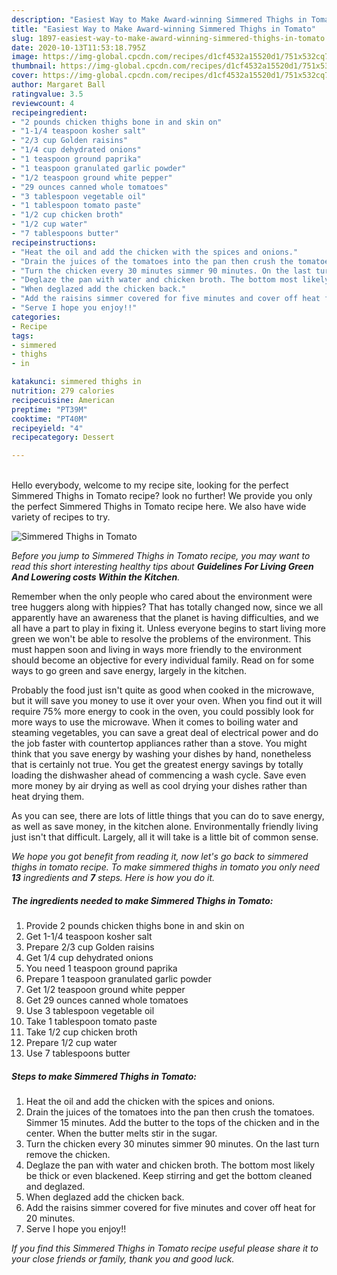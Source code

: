 ```yaml
---
description: "Easiest Way to Make Award-winning Simmered Thighs in Tomato"
title: "Easiest Way to Make Award-winning Simmered Thighs in Tomato"
slug: 1897-easiest-way-to-make-award-winning-simmered-thighs-in-tomato
date: 2020-10-13T11:53:18.795Z
image: https://img-global.cpcdn.com/recipes/d1cf4532a15520d1/751x532cq70/simmered-thighs-in-tomato-recipe-main-photo.jpg
thumbnail: https://img-global.cpcdn.com/recipes/d1cf4532a15520d1/751x532cq70/simmered-thighs-in-tomato-recipe-main-photo.jpg
cover: https://img-global.cpcdn.com/recipes/d1cf4532a15520d1/751x532cq70/simmered-thighs-in-tomato-recipe-main-photo.jpg
author: Margaret Ball
ratingvalue: 3.5
reviewcount: 4
recipeingredient:
- "2 pounds chicken thighs bone in and skin on"
- "1-1/4 teaspoon kosher salt"
- "2/3 cup Golden raisins"
- "1/4 cup dehydrated onions"
- "1 teaspoon ground paprika"
- "1 teaspoon granulated garlic powder"
- "1/2 teaspoon ground white pepper"
- "29 ounces canned whole tomatoes"
- "3 tablespoon vegetable oil"
- "1 tablespoon tomato paste"
- "1/2 cup chicken broth"
- "1/2 cup water"
- "7 tablespoons butter"
recipeinstructions:
- "Heat the oil and add the chicken with the spices and onions."
- "Drain the juices of the tomatoes into the pan then crush the tomatoes. Simmer 15 minutes. Add the butter to the tops of the chicken and in the center. When the butter melts stir in the sugar."
- "Turn the chicken every 30 minutes simmer 90 minutes. On the last turn remove the chicken."
- "Deglaze the pan with water and chicken broth. The bottom most likely be thick or even blackened. Keep stirring and get the bottom cleaned and deglazed."
- "When deglazed add the chicken back."
- "Add the raisins simmer covered for five minutes and cover off heat for 20 minutes."
- "Serve I hope you enjoy!!"
categories:
- Recipe
tags:
- simmered
- thighs
- in

katakunci: simmered thighs in 
nutrition: 279 calories
recipecuisine: American
preptime: "PT39M"
cooktime: "PT40M"
recipeyield: "4"
recipecategory: Dessert

---
```

<br>
Hello everybody, welcome to my recipe site, looking for the perfect Simmered Thighs in Tomato recipe? look no further! We provide you only the perfect Simmered Thighs in Tomato recipe here. We also have wide variety of recipes to try.
<br>


![Simmered Thighs in Tomato](https://img-global.cpcdn.com/recipes/d1cf4532a15520d1/751x532cq70/simmered-thighs-in-tomato-recipe-main-photo.jpg)

<i>Before you jump to Simmered Thighs in Tomato recipe, you may want to read this short interesting healthy tips about 
<strong>Guidelines For Living Green And Lowering costs Within the Kitchen</strong>.</i>
</br>

Remember when the only people who cared about the environment were tree huggers along with hippies? That has totally changed now, since we all apparently have an awareness that the planet is having difficulties, and we all have a part to play in fixing it. Unless everyone begins to start living more green we won't be able to resolve the problems of the environment. This must happen soon and living in ways more friendly to the environment should become an objective for every individual family. Read on for some ways to go green and save energy, largely in the kitchen.

Probably the food just isn't quite as good when cooked in the microwave, but it will save you money to use it over your oven. When you find out it will require 75% more energy to cook in the oven, you could possibly look for more ways to use the microwave. When it comes to boiling water and steaming vegetables, you can save a great deal of electrical power and do the job faster with countertop appliances rather than a stove. You might think that you save energy by washing your dishes by hand, nonetheless that is certainly not true. You get the greatest energy savings by totally loading the dishwasher ahead of commencing a wash cycle. Save even more money by air drying as well as cool drying your dishes rather than heat drying them.

As you can see, there are lots of little things that you can do to save energy, as well as save money, in the kitchen alone. Environmentally friendly living just isn't that difficult. Largely, all it will take is a little bit of common sense.


<i>We hope you got benefit from reading it, now let's go back to simmered thighs in tomato recipe. To make simmered thighs in tomato you only need <strong>13</strong> ingredients and <strong>7</strong> steps. Here is how you do it.
</i>

##### The ingredients needed to make Simmered Thighs in Tomato:

1. Provide 2 pounds chicken thighs bone in and skin on
1. Get 1-1/4 teaspoon kosher salt
1. Prepare 2/3 cup Golden raisins
1. Get 1/4 cup dehydrated onions
1. You need 1 teaspoon ground paprika
1. Prepare 1 teaspoon granulated garlic powder
1. Get 1/2 teaspoon ground white pepper
1. Get 29 ounces canned whole tomatoes
1. Use 3 tablespoon vegetable oil
1. Take 1 tablespoon tomato paste
1. Take 1/2 cup chicken broth
1. Prepare 1/2 cup water
1. Use 7 tablespoons butter


##### Steps to make Simmered Thighs in Tomato:

1. Heat the oil and add the chicken with the spices and onions.
1. Drain the juices of the tomatoes into the pan then crush the tomatoes. Simmer 15 minutes. Add the butter to the tops of the chicken and in the center. When the butter melts stir in the sugar.
1. Turn the chicken every 30 minutes simmer 90 minutes. On the last turn remove the chicken.
1. Deglaze the pan with water and chicken broth. The bottom most likely be thick or even blackened. Keep stirring and get the bottom cleaned and deglazed.
1. When deglazed add the chicken back.
1. Add the raisins simmer covered for five minutes and cover off heat for 20 minutes.
1. Serve I hope you enjoy!!


<i>If you find this Simmered Thighs in Tomato recipe useful please share it to your close friends or family, thank you and good luck.</i>
